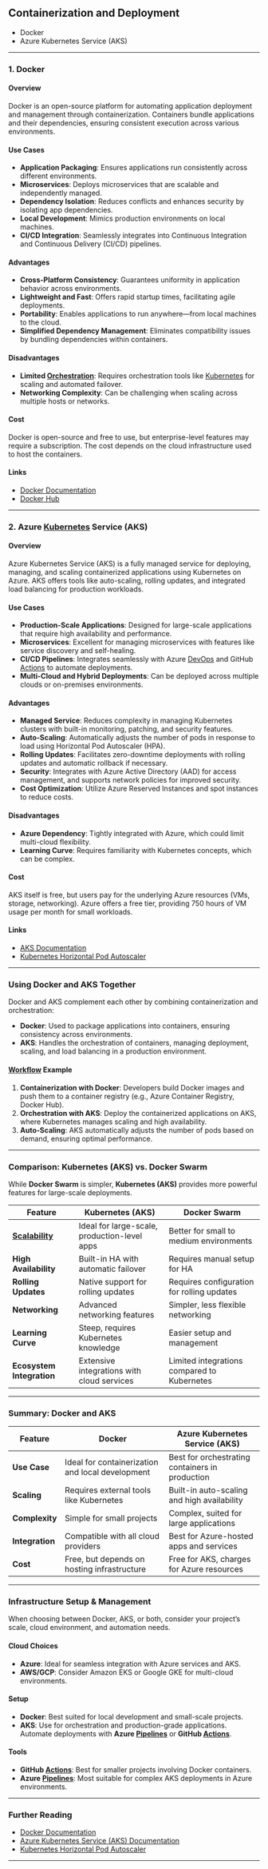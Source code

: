 ## **Containerization and Deployment**

- Docker
- Azure Kubernetes Service (AKS)

---

### **1. Docker**

#### **Overview**

Docker is an open-source platform for automating application deployment and management through containerization. Containers bundle applications and their dependencies, ensuring consistent execution across various environments.

#### **Use Cases**

- **Application Packaging**: Ensures applications run consistently across different environments.
- **Microservices**: Deploys microservices that are scalable and independently managed.
- **Dependency Isolation**: Reduces conflicts and enhances security by isolating app dependencies.
- **Local Development**: Mimics production environments on local machines.
- **CI/CD Integration**: Seamlessly integrates into Continuous Integration and Continuous Delivery (CI/CD) pipelines.

#### **Advantages**

- **Cross-Platform Consistency**: Guarantees uniformity in application behavior across environments.
- **Lightweight and Fast**: Offers rapid startup times, facilitating agile deployments.
- **Portability**: Enables applications to run anywhere—from local machines to the cloud.
- **Simplified Dependency Management**: Eliminates compatibility issues by bundling dependencies within containers.

#### **Disadvantages**

- **Limited [Orchestration](Data_science_lab/dsl_chatbot_devops/docs/Azure_Overview/Azure_Workflow_and_Orchestration.md)**: Requires orchestration tools like [Kubernetes](Data_science_lab/dsl_chatbot_devops/code-examples/Example%20Deployment%20on%20Azure%20Kubernetes%20Service%20(AKS).md#Kubernetes%20deployment) for scaling and automated failover.
- **Networking Complexity**: Can be challenging when scaling across multiple hosts or networks.

#### **Cost**

Docker is open-source and free to use, but enterprise-level features may require a subscription. The cost depends on the cloud infrastructure used to host the containers.

#### **Links**

- [Docker Documentation](https://docs.docker.com/)
- [Docker Hub](https://hub.docker.com/)

---

### **2. Azure [Kubernetes](Data_science_lab/dsl_chatbot_devops/code-examples/Example%20Deployment%20on%20Azure%20Kubernetes%20Service%20(AKS).md#Kubernetes%20deployment) Service (AKS)**

#### **Overview**

Azure Kubernetes Service (AKS) is a fully managed service for deploying, managing, and scaling containerized applications using Kubernetes on Azure. AKS offers tools like auto-scaling, rolling updates, and integrated load balancing for production workloads.

#### **Use Cases**

- **Production-Scale Applications**: Designed for large-scale applications that require high availability and performance.
- **Microservices**: Excellent for managing microservices with features like service discovery and self-healing.
- **CI/CD Pipelines**: Integrates seamlessly with Azure [DevOps](Data_science_lab/dsl_chatbot_devops/docs/Azure_Overview/Microsoft%20Azure%20DevOps%20Tools%20and%20Resources.md) and GitHub [Actions](Data_science_lab/dsl_chatbot_devops/code-examples/Example%20GitHub%20Actions%20Pipeline.md) to automate deployments.
- **Multi-Cloud and Hybrid Deployments**: Can be deployed across multiple clouds or on-premises environments.

#### **Advantages**

- **Managed Service**: Reduces complexity in managing Kubernetes clusters with built-in monitoring, patching, and security features.
- **Auto-Scaling**: Automatically adjusts the number of pods in response to load using Horizontal Pod Autoscaler (HPA).
- **Rolling Updates**: Facilitates zero-downtime deployments with rolling updates and automatic rollback if necessary.
- **Security**: Integrates with Azure Active Directory (AAD) for access management, and supports network policies for improved security.
- **Cost Optimization**: Utilize Azure Reserved Instances and spot instances to reduce costs.

#### **Disadvantages**

- **Azure Dependency**: Tightly integrated with Azure, which could limit multi-cloud flexibility.
- **Learning Curve**: Requires familiarity with Kubernetes concepts, which can be complex.

#### **Cost**

AKS itself is free, but users pay for the underlying Azure resources (VMs, storage, networking). Azure offers a free tier, providing 750 hours of VM usage per month for small workloads.

#### **Links**

- [AKS Documentation](https://learn.microsoft.com/en-us/azure/aks/intro-kubernetes)
- [Kubernetes Horizontal Pod Autoscaler](https://kubernetes.io/docs/tasks/run-application/horizontal-pod-autoscale/)

---

### **Using Docker and AKS Together**

Docker and AKS complement each other by combining containerization and orchestration:

- **Docker**: Used to package applications into containers, ensuring consistency across environments.
- **AKS**: Handles the orchestration of containers, managing deployment, scaling, and load balancing in a production environment.

#### **[Workflow](Data_science_lab/dsl_chatbot_devops/docs/Azure_Overview/Azure_Workflow_and_Orchestration.md) Example**

1. **Containerization with Docker**: Developers build Docker images and push them to a container registry (e.g., Azure Container Registry, Docker Hub).
2. **Orchestration with AKS**: Deploy the containerized applications on AKS, where Kubernetes manages scaling and high availability.
3. **Auto-Scaling**: AKS automatically adjusts the number of pods based on demand, ensuring optimal performance.

---

### **Comparison: Kubernetes (AKS) vs. Docker Swarm**

While **Docker Swarm** is simpler, **Kubernetes (AKS)** provides more powerful features for large-scale deployments.

|**Feature**|**Kubernetes (AKS)**|**Docker Swarm**|
|---|---|---|
|**[Scalability](/Scalability)**|Ideal for large-scale, production-level apps|Better for small to medium environments|
|**High Availability**|Built-in HA with automatic failover|Requires manual setup for HA|
|**Rolling Updates**|Native support for rolling updates|Requires configuration for rolling updates|
|**Networking**|Advanced networking features|Simpler, less flexible networking|
|**Learning Curve**|Steep, requires Kubernetes knowledge|Easier setup and management|
|**Ecosystem Integration**|Extensive integrations with cloud services|Limited integrations compared to Kubernetes|

---

### **Summary: Docker and AKS**

|**Feature**|**Docker**|**Azure Kubernetes Service (AKS)**|
|---|---|---|
|**Use Case**|Ideal for containerization and local development|Best for orchestrating containers in production|
|**Scaling**|Requires external tools like Kubernetes|Built-in auto-scaling and high availability|
|**Complexity**|Simple for small projects|Complex, suited for large applications|
|**Integration**|Compatible with all cloud providers|Best for Azure-hosted apps and services|
|**Cost**|Free, but depends on hosting infrastructure|Free for AKS, charges for Azure resources|

---

### **Infrastructure Setup & Management**

When choosing between Docker, AKS, or both, consider your project’s scale, cloud environment, and automation needs.

#### **Cloud Choices**

- **Azure**: Ideal for seamless integration with Azure services and AKS.
- **AWS/GCP**: Consider Amazon EKS or Google GKE for multi-cloud environments.

#### **Setup**

- **Docker**: Best suited for local development and small-scale projects.
- **AKS**: Use for orchestration and production-grade applications. Automate deployments with **Azure [Pipelines](Data_science_lab/dsl_chatbot_devops/code-examples/Example%20Azure%20Pipelines%20YAML.md)** or **GitHub [Actions](Data_science_lab/dsl_chatbot_devops/code-examples/Example%20GitHub%20Actions%20Pipeline.md)**.

#### **Tools**

- **GitHub [Actions](Data_science_lab/dsl_chatbot_devops/code-examples/Example%20GitHub%20Actions%20Pipeline.md)**: Best for smaller projects involving Docker containers.
- **Azure [Pipelines](Data_science_lab/dsl_chatbot_devops/code-examples/Example%20Azure%20Pipelines%20YAML.md)**: Most suitable for complex AKS deployments in Azure environments.

---

### **Further Reading**

- [Docker Documentation](https://docs.docker.com/)
- [Azure Kubernetes Service (AKS) Documentation](https://learn.microsoft.com/en-us/azure/aks/intro-kubernetes)
- [Kubernetes Horizontal Pod Autoscaler](https://kubernetes.io/docs/tasks/run-application/horizontal-pod-autoscale/)

---
